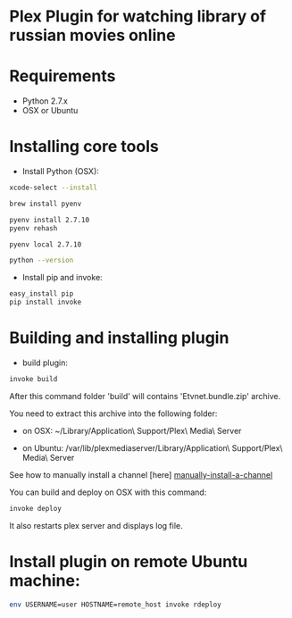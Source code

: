 # Plex Plugin for watching library of russian movies online

# Requirements

- Python 2.7.x
- OSX or Ubuntu

# Installing core tools

- Install Python (OSX):

```bash
xcode-select --install

brew install pyenv

pyenv install 2.7.10
pyenv rehash

pyenv local 2.7.10

python --version
```

- Install pip and invoke:

```bash
easy_install pip
pip install invoke
```

# Building and installing plugin

- build plugin:

```bash
invoke build
```

After this command folder 'build' will contains 'Etvnet.bundle.zip' archive.

You need to extract this archive into the following folder:

- on OSX: ~/Library/Application\ Support/Plex\ Media\ Server

- on Ubuntu: /var/lib/plexmediaserver/Library/Application\ Support/Plex\ Media\ Server

See how to manually install a channel [here] [manually-install-a-channel]

You can build and deploy on OSX with this command:

```bash
invoke deploy
```

It also restarts plex server and displays log file.

# Install plugin on remote Ubuntu machine:

```bash
env USERNAME=user HOSTNAME=remote_host invoke rdeploy
```

[manually-install-a-channel]: https://support.plex.tv/hc/en-us/articles/201187656-How-do-I-manually-install-a-channel-